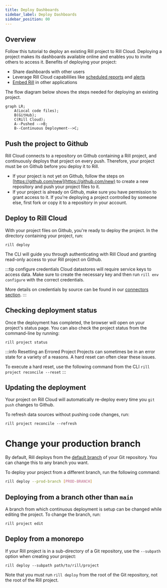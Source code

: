```yaml
---
title: Deploy Dashboards 
sidebar_label: Deploy Dashboards 
sidebar_position: 00
---
```


<!-- WARNING: There are links to this page in source code. If you move it, find and replace the links and consider adding a redirect in docusaurus.config.js. -->

## Overview

Follow this tutorial to deploy an existing Rill project to Rill Cloud. Deploying a project makes its dashboards available online and enables you to invite others to access it. Benefits of deploying your project:

- Share dashboards with other users
- Leverage Rill Cloud capabililies like [scheduled reports](/explore/exports.md) and [alerts](explore//alerts/alerts.md) 
- [Embed Rill](/integrate/embedding.md) in other applications

The flow diagram below shows the steps needed for deploying an existing project.  
```mermaid
graph LR;
    A(Local code files);
    B(GitHub);
    C(Rill Cloud);
    A--Pushed -->B;
    B--Continuous Deployment-->C;
```
    
## Push the project to Github

Rill Cloud connects to a repository on Github containing a Rill project, and continuously deploys that project on every push. Therefore, your project must be on Github before you deploy it to Rill.

- If your project is not yet on Github, follow the steps on [https://github.com/new](https://github.com/new) to create a new repository and push your project files to it.
- If your project is already on Github, make sure you have permission to grant access to it. If you're deploying a project controlled by someone else, first fork or copy it to a repository in your account.

## Deploy to Rill Cloud

With your project files on Github, you're ready to deploy the project. In the directory containing your project, run:

```
rill deploy
```

The CLI will guide you through authenticating with Rill Cloud and granting read-only access to your Rill project on Github.

:::tip configure credentials
Cloud datastores will require service keys to access data. Make sure to create the necessary key and then run ```rill env configure``` with the correct credentials. 

More details on credentials by source can be found in our [connectors section](/build/credentials/credentials.md). 
:::


## Checking deployment status

Once the deployment has completed, the browser will open on your project's status page. You can also check the project status from the command-line by running:
```
rill project status
```

:::info Resetting an Errored Project
Projects can sometimes be in an error state for a variety of a reasons. A hard reset can often clear these issues.

To execute a hard reset, use the following command from the CLI `rill project reconcile --reset` 
:::

## Updating the deployment

Your project on Rill Cloud will automatically re-deploy every time you `git push` changes to Github.

To refresh data sources without pushing code changes, run:
```
rill project reconcile --refresh
```

# Change your production branch

By default, Rill deploys from the [default branch](https://docs.github.com/en/pull-requests/collaborating-with-pull-requests/proposing-changes-to-your-work-with-pull-requests/about-branches#about-the-default-branch) of your Git repository. You can change this to any branch you want.

To deploy your project from a different branch, run the following command:

```bash
rill deploy --prod-branch [PROD-BRANCH]
```

## Deploying from a branch other than `main`
A branch from which continuous deployment is setup can be changed while editing the project. To change the branch, run:
```
rill project edit
```

## Deploy from a monorepo

If your Rill project is in a sub-directory of a Git repository, use the `--subpath` option when creating your project:
```
rill deploy --subpath path/to/rill/project
```
Note that you must run `rill deploy` from the root of the Git repository, not the root of the Rill project.

